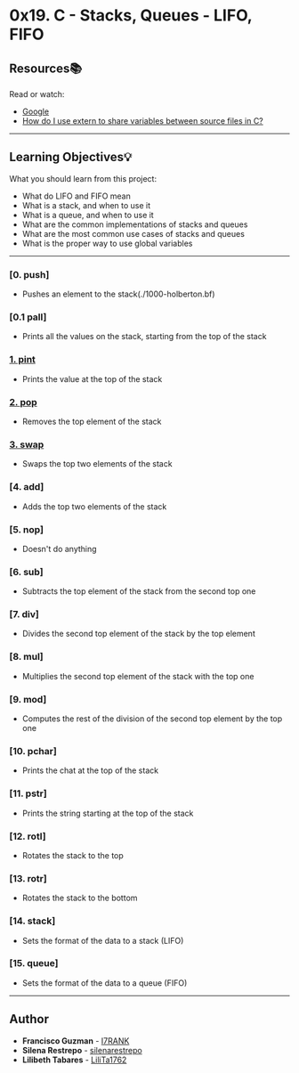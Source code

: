 # 0x19. C - Stacks, Queues - LIFO, FIFO

## Resources:books:
Read or watch:
* [Google](https://intranet.hbtn.io/rltoken/56-bDz7IrFgcH02EkGkB3w)
* [How do I use extern to share variables between source files in C?](https://intranet.hbtn.io/rltoken/9neX6gaN6DoA-ow1INgZqw)

---
## Learning Objectives:bulb:
What you should learn from this project:

* What do LIFO and FIFO mean
* What is a stack, and when to use it
* What is a queue, and when to use it
* What are the common implementations of stacks and queues
* What are the most common use cases of stacks and queues
* What is the proper way to use global variables

---

### [0. push]
* Pushes an element to the stack(./1000-holberton.bf)

### [0.1 pall]
* Prints all the values on the stack, starting from the top of the stack

### [1. pint](./1001-add.bf)
* Prints the value at the top of the stack


### [2. pop](./1002-mul.bf)
* Removes the top element of the stack


### [3. swap](./1003-mul.bf)
* Swaps the top two elements of the stack

### [4. add]
* Adds the top two elements of the stack

### [5. nop]
* Doesn't do anything

### [6. sub]
* Subtracts the top element of the stack from the second top one

### [7. div]
* Divides the second top element of the stack by the top element 

### [8. mul]
* Multiplies the second top element of the stack with the top one

### [9. mod]
* Computes the rest of the division of the second top element by the top one

### [10. pchar]
* Prints the chat at the top of the stack

### [11. pstr]
* Prints the string starting at the top of the stack

### [12. rotl]
* Rotates the stack to the top

### [13. rotr]
* Rotates the stack to the bottom

### [14. stack]
* Sets the format of the data to a stack (LIFO)

### [15. queue]
* Sets the format of the data to a queue (FIFO)



---

## Author
* **Francisco Guzman** - [I7RANK](https://github.com/I7RANK)
* **Silena Restrepo** - [silenarestrepo](https://github.com/silenarestrepo)
* **Lilibeth Tabares** - [LiliTa1762](https://github.com/LiliTa1762)
